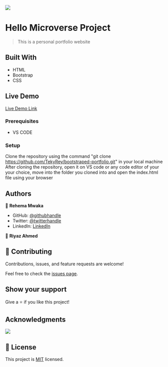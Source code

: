![](https://img.shields.io/badge/Microverse-blueviolet)

# Hello Microverse Project

> This is a personal portfolio website

## Built With

- HTML
- Bootstrap
- CSS


## Live Demo

[Live Demo Link](https://tekyrey.github.io/bootstraped-portfolio/)



### Prerequisites
- VS CODE

### Setup
Clone the repository using the command "git clone https://github.com/TekyRey/bootstraped-portfolio.git" in your local machine
After cloning the repository, open it on VS code or any code editor of your your choice, move into the folder you cloned into and open the index.html file using your browser

## Authors

👤 **Rehema Mwaka**

- GitHub: [@githubhandle](https://github.com/TekyRey)
- Twitter: [@twitterhandle](https://twitter.com/RehemaMwaka1)
- LinkedIn: [LinkedIn](https://www.linkedin.com/mwlite/in/rehema-mwaka-48a1801ab)

👤 **Riyaz Ahmed**


## 🤝 Contributing

Contributions, issues, and feature requests are welcome!

Feel free to check the [issues page](../../issues/).

## Show your support

Give a ⭐️ if you like this project!

## Acknowledgments

![](https://img.shields.io/badge/Microverse-blueviolet)

## 📝 License

This project is [MIT](./MIT.md) licensed.
